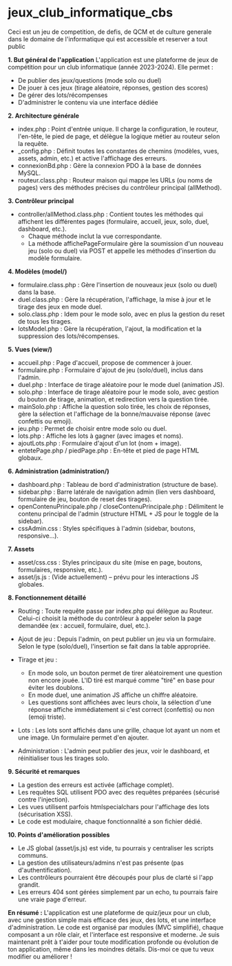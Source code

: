# jeux_club_informatique_cbs
Ceci est un jeu de competition, de defis, de QCM et de culture generale dans le domaine de l'informatique qui est accessible et reserver a tout public 

**1. But général de l'application**
L'application est une plateforme de jeux de compétition pour un club informatique (année 2023-2024). Elle permet :
- De publier des jeux/questions (mode solo ou duel)
- De jouer à ces jeux (tirage aléatoire, réponses, gestion des scores)
- De gérer des lots/récompenses
- D'administrer le contenu via une interface dédiée


**2. Architecture générale**
- index.php : Point d'entrée unique. Il charge la configuration, le routeur, l'en-tête, le pied de page, et délègue la logique métier au routeur selon la requête.
- _config.php : Définit toutes les constantes de chemins (modèles, vues, assets, admin, etc.) et active l'affichage des erreurs.
- connexionBd.php : Gère la connexion PDO à la base de données MySQL.
- routeur.class.php : Routeur maison qui mappe les URLs (ou noms de pages) vers des méthodes précises du contrôleur principal (allMethod).


**3. Contrôleur principal**
- controller/allMethod.class.php : Contient toutes les méthodes qui affichent les différentes pages (formulaire, accueil, jeux, solo, duel, dashboard, etc.).
  - Chaque méthode inclut la vue correspondante.
  - La méthode affichePageFormulaire gère la soumission d'un nouveau jeu (solo ou duel) via POST et appelle les méthodes d'insertion du modèle formulaire.


**4. Modèles (model/)**
- formulaire.class.php : Gère l'insertion de nouveaux jeux (solo ou duel) dans la base.
- duel.class.php : Gère la récupération, l'affichage, la mise à jour et le tirage des jeux en mode duel.
- solo.class.php : Idem pour le mode solo, avec en plus la gestion du reset de tous les tirages.
- lotsModel.php : Gère la récupération, l'ajout, la modification et la suppression des lots/récompenses.


**5. Vues (view/)**
- accueil.php : Page d'accueil, propose de commencer à jouer.
- formulaire.php : Formulaire d'ajout de jeu (solo/duel), inclus dans l'admin.
- duel.php : Interface de tirage aléatoire pour le mode duel (animation JS).
- solo.php : Interface de tirage aléatoire pour le mode solo, avec gestion du bouton de tirage, animation, et redirection vers la question tirée.
- mainSolo.php : Affiche la question solo tirée, les choix de réponses, gère la sélection et l'affichage de la bonne/mauvaise réponse (avec confettis ou emoji).
- jeu.php : Permet de choisir entre mode solo ou duel.
- lots.php : Affiche les lots à gagner (avec images et noms).
- ajoutLots.php : Formulaire d'ajout d'un lot (nom + image).
- entetePage.php / piedPage.php : En-tête et pied de page HTML globaux.


**6. Administration (administration/)**
- dashboard.php : Tableau de bord d'administration (structure de base).
- sidebar.php : Barre latérale de navigation admin (lien vers dashboard, formulaire de jeu, bouton de reset des tirages).
- openContenuPrincipale.php / closeContenuPrincipale.php : Délimitent le contenu principal de l'admin (structure HTML + JS pour le toggle de la sidebar).
- cssAdmin.css : Styles spécifiques à l'admin (sidebar, boutons, responsive...).


**7. Assets**
- asset/css.css : Styles principaux du site (mise en page, boutons, formulaires, responsive, etc.).
- asset/js.js : (Vide actuellement) – prévu pour les interactions JS globales.


**8. Fonctionnement détaillé**
- Routing : Toute requête passe par index.php qui délègue au Routeur. Celui-ci choisit la méthode du contrôleur à appeler selon la page demandée (ex : accueil, formulaire, duel, etc.).
- Ajout de jeu : Depuis l'admin, on peut publier un jeu via un formulaire. Selon le type (solo/duel), l'insertion se fait dans la table appropriée.
- Tirage et jeu :
  - En mode solo, un bouton permet de tirer aléatoirement une question non encore jouée. L'ID tiré est marqué comme "tiré" en base pour éviter les doublons.
  - En mode duel, une animation JS affiche un chiffre aléatoire.
  - Les questions sont affichées avec leurs choix, la sélection d'une réponse affiche immédiatement si c'est correct (confettis) ou non (emoji triste).

- Lots : Les lots sont affichés dans une grille, chaque lot ayant un nom et une image. Un formulaire permet d'en ajouter.
- Administration : L'admin peut publier des jeux, voir le dashboard, et réinitialiser tous les tirages solo.

**9. Sécurité et remarques**
- La gestion des erreurs est activée (affichage complet).
- Les requêtes SQL utilisent PDO avec des requêtes préparées (sécurisé contre l'injection).
- Les vues utilisent parfois htmlspecialchars pour l'affichage des lots (sécurisation XSS).
- Le code est modulaire, chaque fonctionnalité a son fichier dédié.


**10. Points d'amélioration possibles**
- Le JS global (asset/js.js) est vide, tu pourrais y centraliser les scripts communs.
- La gestion des utilisateurs/admins n'est pas présente (pas d'authentification).
- Les contrôleurs pourraient être découpés pour plus de clarté si l'app grandit.
- Les erreurs 404 sont gérées simplement par un echo, tu pourrais faire une vraie page d'erreur.


**En résumé :**
L'application est une plateforme de quiz/jeux pour un club, avec une gestion simple mais efficace des jeux, des lots, et une interface d'administration. Le code est organisé par modules (MVC simplifié), chaque composant a un rôle clair, et l'interface est responsive et moderne.
Je suis maintenant prêt à t'aider pour toute modification profonde ou évolution de ton application, même dans les moindres détails. Dis-moi ce que tu veux modifier ou améliorer !
